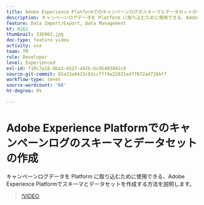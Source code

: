 ```yaml
---
title: Adobe Experience Platformでのキャンペーンログのスキーマとデータセットの作成
description: キャンペーンログデータを Platform に取り込むために使用できる、Adobe Experience Platformでスキーマとデータセットを作成する方法を説明します。
feature: Data Import/Export, Data Management
kt: 8161
thumbnail: 336903.jpg
doc-type: feature video
activity: use
team: TM
role: Developer
level: Experienced
exl-id: f10c7a18-8ba3-4527-a92b-bc95403042c8
source-git-commit: 85a32e0415c02ccfff9a22021ed77872ad726bf7
workflow-type: tm+mt
source-wordcount: '68'
ht-degree: 0%

---
```


# Adobe Experience Platformでのキャンペーンログのスキーマとデータセットの作成

キャンペーンログデータを Platform に取り込むために使用できる、Adobe Experience Platformでスキーマとデータセットを作成する方法を説明します。

>[!VIDEO](https://video.tv.adobe.com/v/336903?quality=12)
